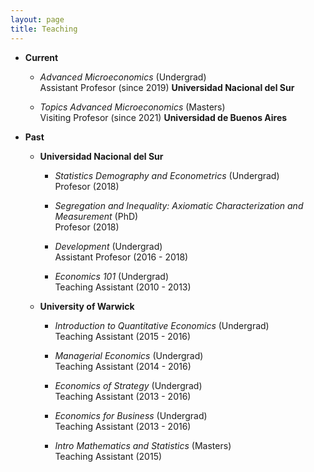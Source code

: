 ```yaml
---
layout: page
title: Teaching
---
```


- **Current**
  - _Advanced Microeconomics_ (Undergrad)  
  Assistant Profesor (since 2019)
  **Universidad Nacional del Sur**
  
  - _Topics Advanced Microeconomics_ (Masters)  
  Visiting Profesor (since 2021)
  **Universidad de Buenos Aires**

- **Past**
  - **Universidad Nacional del Sur**
    - _Statistics Demography and Econometrics_ (Undergrad)  
    Profesor (2018)
    
    - _Segregation and Inequality: Axiomatic Characterization and Measurement_ (PhD)  
    Profesor (2018)

    - _Development_ (Undergrad)  
    Assistant Profesor (2016 - 2018)
  
    - _Economics 101_ (Undergrad)  
    Teaching Assistant (2010 - 2013)
    
  - **University of Warwick**
    - _Introduction to Quantitative Economics_ (Undergrad)  
    Teaching Assistant (2015 - 2016)
    
    - _Managerial Economics_ (Undergrad)  
    Teaching Assistant (2014 - 2016)
    
    - _Economics of Strategy_ (Undergrad)  
    Teaching Assistant (2013 - 2016)
    
    - _Economics for Business_ (Undergrad)  
    Teaching Assistant (2013 - 2016)
    
    - _Intro Mathematics and Statistics_ (Masters)  
    Teaching Assistant (2015)

